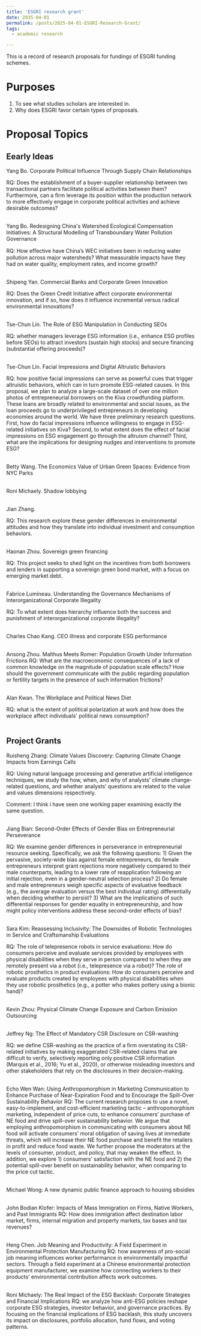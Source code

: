 ```yaml
---
title: 'ESGRI research grant'
date: 2035-04-01
permalink: /posts/2025-04-01-ESGRI-Research-Grant/
tags:
  - academic research

---
```


This is a record of research proposals for fundings of ESGRI funding schemes. 


Purposes
======

1. To see what studies scholars are interested in.
2. Why does ESGRI favor certain types of proposals.


Proposal Topics
======

Eearly Ideas
------
Yang Bo. Corporate Political Influence Through Supply Chain Relationships

RQ: Does the establishment of a buyer-supplier relationship between two transactional partners facilitate political activities between them? Furthermore, can a firm leverage its position within the production network to more effectively engage in corporate political activities and achieve desirable outcomes?
<br><br>

Yang Bo. Redesigning China's Watershed Ecological Compensation Initiatives: A Structural Modelling of Transboundary Water Pollution Governance

RQ: How eﬀective have China’s WEC initiatives been in reducing water pollution across major watersheds? What measurable impacts have they had on water quality, employment rates, and income growth?
<br><br>

Shipeng Yan. Commercial Banks and Corporate Green Innovation

RQ: Does the Green Credit Initiative affect corporate environmental innovation, and if so, how does it influence incremental versus radical environmental innovations?
<br><br>

Tse-Chun Lin. The Role of ESG Manipulation in Conducting SEOs

RQ: whether managers leverage ESG information (i.e., enhance ESG profiles before SEOs) to attract investors (sustain high stocks) and secure financing (substantial offering proceeds)?
<br><br>

Tse-Chun Lin. Facial Impressions and Digital Altruistic Behaviors

RQ: how positive facial impressions can serve as powerful cues that trigger altruistic behaviors, which can in turn promote ESG-related causes. In this proposal, we plan to analyze a large-scale dataset of over one million photos of entrepreneurial borrowers on the Kiva crowdfunding platform. These loans are broadly related to environmental and social issues, as the loan proceeds go to underprivileged entrepreneurs in developing economies around the world. We have three preliminary research questions. First, how do facial impressions influence willingness to engage in ESG-related initiatives on Kiva? Second, to what extent does the effect of facial impressions on ESG engagement go through the altruism channel? Third, what are the implications for designing nudges and interventions to promote ESG?
<br><br>

Betty Wang. The Economics Value of Urban Green Spaces: Evidence from NYC Parks
<br><br>

Roni Michaely. Shadow lobbying
<br><br>

Jian Zhang. 

RQ: This research explore these gender differences in environmental attitudes and how they translate into individual investment and consumption behaviors.
<br><br>

Haonan Zhou. Sovereign green financing

RQ: This project seeks to shed light on the incentives from both borrowers and lenders in supporting a sovereign green bond market, with a focus on emerging market debt.
<br><br>

Fabrice Lumineau. Understanding the Governance Mechanisms of Interorganizational Corporate Illegality

RQ: To what extent does hierarchy influence both the success and punishment of interorganizational corporate illegality?
<br><br>

Charles Chao Kang. CEO illness and corporate ESG performance
<br><br>

Ansong Zhou. Malthus Meets Romer: Population Growth Under Information Frictions
RQ: What are the macroeconomic consequences of a lack of common knowledge on the magnitude of population scale effects? How should the government communicate with the public regarding population or fertility targets in the presence of such information frictions?
<br><br>

Alan Kwan. The Workplace and Political News Diet

RQ: what is the extent of political polarization at work and how does the workplace affect individuals' political news consumption?
<br><br>


Project Grants
------
Ruisheng Zhang: Climate Values Discovery: Capturing Climate Change Impacts from Earnings Calls

RQ: Using natural language processing and generative artificial intelligence techniques, we study the how, when, and why of analysts’ climate change-related questions, and whether analysts’ questions are related to the value and values dimensions respectively.

Comment: I think i have seen one working paper examining exactly the same question.
<br><br>

Jiang Bian: Second-Order Effects of Gender Bias on Entrepreneurial Perseverance

RQ: We examine gender differences in perseverance in entrepreneurial resource seeking. Specifically, we ask the following questions: 1) Given the pervasive, society-wide bias against female entrepreneurs, do female entrepreneurs interpret grant rejections more negatively compared to their male counterparts, leading to a lower rate of reapplication following an initial rejection, even in a gender-neutral selection process? 2) Do female and male entrepreneurs weigh specific aspects of evaluative feedback (e.g., the average evaluation versus the best individual rating) differentially when deciding whether to persist? 3) What are the implications of such differential responses for gender equality in entrepreneurship, and how might policy interventions address these second-order effects of bias?
<br><br>

Sara Kim: Reassessing Inclusivity: The Downsides of Robotic Technologies in Service and Craftsmanship Evaluations

RQ: The role of telepresence robots in service evaluations: How do consumers perceive and evaluate services provided by employees with physical disabilities when they serve in person compared to when they are remotely present via a robot (i.e., telepresence via a robot)? The role of robotic prosthetics in product evaluations: How do consumers perceive and evaluate products created by employees with physical disabilities when they use robotic
prosthetics (e.g., a potter who makes pottery using a bionic hand)? 
<br><br>

Kevin Zhou: Physical Climate Change Exposure and Carbon Emission Outsourcing
<br><br>

Jeffrey Ng: The Effect of Mandatory CSR Disclosure on CSR-washing

RQ: we define CSR-washing as the practice of a firm overstating its CSR-related initiatives by making exaggerated CSR-related claims that are difficult to verify, selectively reporting only positive CSR information (Marquis et al., 2016; Yu et al., 2020), or otherwise misleading investors and other stakeholders that rely on the disclosures in their decision-making.
<br><br>

Echo Wen Wan: Using Anthropomorphism in Marketing Communication to Enhance Purchase of Near-Expiration Food and to Encourage the Spill-Over Sustainability Behavior
RQ: The current research proposes to use a novel, easy-to-implement, and cost-efficient marketing tactic – anthropomorphism marketing, independent of price cuts, to enhance consumers’ purchase of NE food and drive spill-over sustainability behavior. We argue that employing anthropomorphism in communicating with consumers about NE food will activate consumers’ moral obligation of saving lives at immediate threats, which will increase their NE food purchase and benefit the retailers in profit and reduce food waste. We further propose the moderators at the levels of consumer, product, and policy, that may weaken the effect. In addition, we explore 1) consumers’ satisfaction with the NE food and 2) the potential spill-over benefit on sustainability behavior, when comparing to the price cut tactic.
<br><br>

Michael Wong: A new dynamic public finance approach to housing sibsidies
<br><br>

John Bodian Klofer: Impacts of Mass Immigration on Firms, Native Workers, and Past Immigrants
RQ: How does immigration affect destination labor market, firms, internal migration and property markets, tax bases and tax revenues?
<br><br>

Heng Chen. Job Meaning and Productivity: A Field Experiment in Environmental Protection Manufacturing
RQ: how awareness of pro-social job meaning influences worker performance in environmentally impactful sectors. Through a field experiment at a Chinese environmental protection equipment manufacturer, we examine how connecting workers to their products’ environmental contribution affects work outcomes.
<br><br>

Roni Michaely: The Real Impact of the ESG Backlash: Corporate Strategies and Financial Implications
RQ: we analyze how anti-ESG policies reshape corporate ESG strategies, investor behavior, and governance practices. By focusing on the financial implications of ESG backlash, this study uncovers its impact on disclosures, portfolio allocation, fund flows, and voting patterns.












